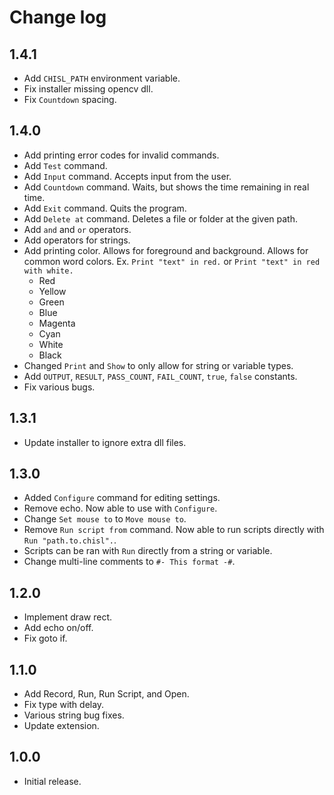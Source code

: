 # Change log

## 1.4.1
- Add `CHISL_PATH` environment variable.
- Fix installer missing opencv dll.
- Fix `Countdown` spacing.

## 1.4.0
- Add printing error codes for invalid commands.
- Add `Test` command.
- Add `Input` command. Accepts input from the user.
- Add `Countdown` command. Waits, but shows the time remaining in real time.
- Add `Exit` command. Quits the program.
- Add `Delete at` command. Deletes a file or folder at the given path.
- Add `and` and `or` operators.
- Add operators for strings.
- Add printing color. Allows for foreground and background. Allows for common word colors. Ex. `Print "text" in red.` or `Print "text" in red with white.`
  - Red
  - Yellow
  - Green
  - Blue
  - Magenta
  - Cyan
  - White
  - Black
- Changed `Print` and `Show` to only allow for string or variable types.
- Add `OUTPUT`, `RESULT`, `PASS_COUNT`, `FAIL_COUNT`, `true`, `false` constants.
- Fix various bugs.

## 1.3.1
- Update installer to ignore extra dll files.

## 1.3.0
- Added `Configure` command for editing settings.
- Remove echo. Now able to use with `Configure`.
- Change `Set mouse to` to `Move mouse to`.
- Remove `Run script from` command. Now able to run scripts directly with `Run "path.to.chisl".`.
- Scripts can be ran with `Run` directly from a string or variable.
- Change multi-line comments to `#- This format -#`.

## 1.2.0
- Implement draw rect.
- Add echo on/off.
- Fix goto if.

## 1.1.0
- Add Record, Run, Run Script, and Open.
- Fix type with delay.
- Various string bug fixes.
- Update extension.

## 1.0.0
- Initial release.